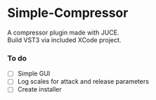 # Simple-Compressor

A compressor plugin made with JUCE.\
Build VST3 via included XCode project.

### To do
- [ ] Simple GUI
- [ ] Log scales for attack and release parameters
- [ ] Create installer
